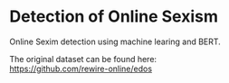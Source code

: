 # Detection of Online Sexism
 Online Sexim detection using machine learing and BERT.
 
 The original dataset can be found here: \
 https://github.com/rewire-online/edos